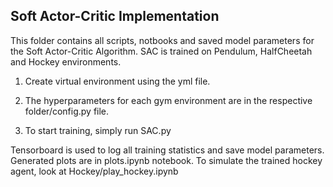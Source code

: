 ## Soft Actor-Critic Implementation

This folder contains all scripts, notbooks and saved model parameters for the Soft Actor-Critic Algorithm. SAC is trained on Pendulum, HalfCheetah and Hockey environments.


1) Create virtual environment using the yml file.

2) The hyperparameters for each gym environment are in the respective folder/config.py file.

3) To start training, simply run SAC.py

Tensorboard is used to log all training statistics and save model parameters. Generated plots are in plots.ipynb notebook.
To simulate the trained hockey agent, look at Hockey/play_hockey.ipynb
